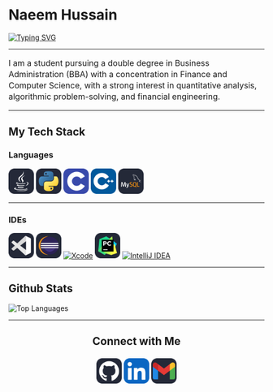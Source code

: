 # Naeem Hussain

[![Typing SVG](https://readme-typing-svg.demolab.com?font=Fira+Code&weight=700&size=25&duration=2000&pause=1000&color=0953F7&vCenter=true&width=600&lines=Bridging+Finance+and+Computer+Science)](https://git.io/typing-svg)


---

<p align="left" style="font-size:16px; line-height:22px;">
I am a student pursuing a double degree in Business Administration (BBA) with a concentration in Finance and Computer Science, with a strong interest in quantitative analysis, algorithmic problem-solving, and financial engineering. 

---

## My Tech Stack

### Languages
<!-- If we don't want to use links. For ex: Clicking Java Icon takes you to java.com
<p >
      <a href="https://skillicons.dev">
        <img src="https://skillicons.dev/icons?i=java,python,c,cpp,mysql,html" />
      </a>
</p>
-->
<p align="left">
  <a href="https://www.java.com/en/" target="_blank">
   <img src="https://github.com/tandpfun/skill-icons/blob/main/icons/Java-Dark.svg" alt="Java" width="50" height="50"/></a>
  <a href="https://www.python.org/" target="_blank">
   <img src="https://github.com/tandpfun/skill-icons/blob/main/icons/Python-Dark.svg" alt="Python" width="50" height="50"/></a>
  <a href="https://en.wikipedia.org/wiki/C_(programming_language)" target="_blank">
   <img src="https://github.com/tandpfun/skill-icons/blob/main/icons/C.svg" alt="C" width="50" height="50"/></a>
  <a href="https://en.wikipedia.org/wiki/C%2B%2B" target="_blank">
   <img src="https://github.com/tandpfun/skill-icons/blob/main/icons/CPP.svg" alt="C++" width="50" height="50"/></a>
  <a href="https://www.mysql.com/" target="_blank">
   <img src="https://github.com/tandpfun/skill-icons/blob/main/icons/MySQL-Dark.svg" alt="MySQL" width="50" height="50"/></a>
</p>


---

### IDEs
<p align="left">
  <a href="https://code.visualstudio.com/" target="_blank"><img src="https://github.com/tandpfun/skill-icons/blob/main/icons/VSCode-Dark.svg" alt="VS Code" width="50" height="50"/></a>
  <a href="https://www.eclipse.org/" target="_blank"><img src="https://github.com/tandpfun/skill-icons/blob/main/icons/Eclipse-Dark.svg" alt="Eclipse" width="50" height="50"/></a>
  <a href="https://developer.apple.com/xcode/" target="_blank"><img src="https://raw.githubusercontent.com/marwin1991/profile-technology-icons/refs/heads/main/icons/xcode.png" alt="Xcode" width="50" height="50"/></a>
  <a href="https://www.jetbrains.com/pycharm/" target="_blank"><img src="https://github.com/tandpfun/skill-icons/blob/main/icons/PyCharm-Dark.svg" alt="PyCharm" width="50" height="50"/></a>
  <a href="https://www.jetbrains.com/idea/" target="_blank"><img src="https://raw.githubusercontent.com/marwin1991/profile-technology-icons/refs/heads/main/icons/intellij.png" alt="IntelliJ IDEA" width="50" height="50"/></a>
</p>

---

## Github Stats

<p align="left">
  <img src="https://github-readme-stats.vercel.app/api/top-langs/?username=NaeemHussainN&langs_count=8&hide_border=true&layout=compact&theme=radical" alt="Top Languages" />
</p>

---

## <p align="center">Connect with Me</p>
<p align="center">
  <a href="https://github.com/NaeemHussainN" target="_blank"><img src="https://github.com/tandpfun/skill-icons/blob/main/icons/Github-Dark.svg" width="50" height="50" alt="GitHub" /></a>
  <a href="https://www.linkedin.com/in/naeemhussain-" target="_blank"><img src="https://github.com/tandpfun/skill-icons/blob/main/icons/LinkedIn.svg" width="50" height="50" alt="LinkedIn" /></a>
  <a href="mailto:n.hussainm.05@gmail.com" target="_blank"><img src="https://github.com/tandpfun/skill-icons/blob/main/icons/Gmail-Dark.svg" width="50" height="50" alt="Gmail" /></a>
</p>
